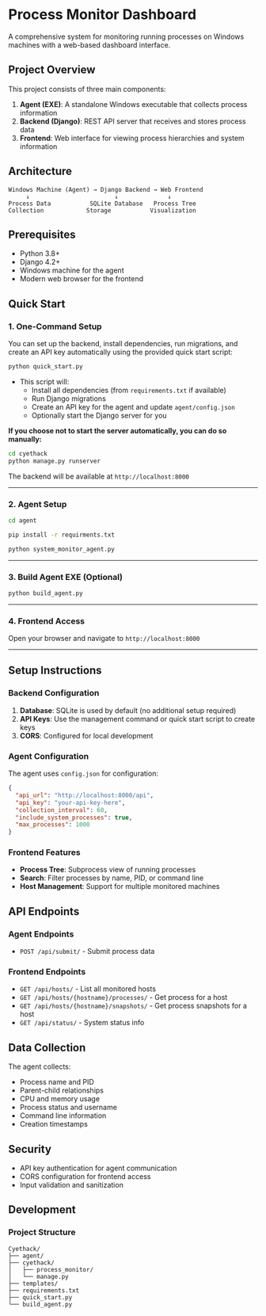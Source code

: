 # Process Monitor Dashboard

A comprehensive system for monitoring running processes on Windows machines with a web-based dashboard interface.

## Project Overview

This project consists of three main components:

1. **Agent (EXE)**: A standalone Windows executable that collects process information  
2. **Backend (Django)**: REST API server that receives and stores process data  
3. **Frontend**: Web interface for viewing process hierarchies and system information

## Architecture

```
Windows Machine (Agent) → Django Backend → Web Frontend
     ↓                        ↓              ↓
Process Data           SQLite Database   Process Tree
Collection            Storage           Visualization
```

## Prerequisites

- Python 3.8+
- Django 4.2+
- Windows machine for the agent
- Modern web browser for the frontend

## Quick Start

### 1. One-Command Setup

You can set up the backend, install dependencies, run migrations, and create an API key automatically using the provided quick start script:

```bash
python quick_start.py
```

- This script will:
  - Install all dependencies (from `requirements.txt` if available)
  - Run Django migrations
  - Create an API key for the agent and update `agent/config.json`
  - Optionally start the Django server for you

**If you choose not to start the server automatically, you can do so manually:**

```bash
cd cyethack
python manage.py runserver
```

The backend will be available at `http://localhost:8000`

---

### 2. Agent Setup

```bash
cd agent

pip install -r requirments.txt

python system_monitor_agent.py
```

---

### 3. Build Agent EXE (Optional)

```bash
python build_agent.py

```

---

### 4. Frontend Access

Open your browser and navigate to `http://localhost:8000`

---

## Setup Instructions

### Backend Configuration

1. **Database**: SQLite is used by default (no additional setup required)
2. **API Keys**: Use the management command or quick start script to create keys
3. **CORS**: Configured for local development

### Agent Configuration

The agent uses `config.json` for configuration:

```json
{
  "api_url": "http://localhost:8000/api",
  "api_key": "your-api-key-here",
  "collection_interval": 60,
  "include_system_processes": true,
  "max_processes": 1000
}
```

### Frontend Features

- **Process Tree**: Subprocess view of running processes
- **Search**: Filter processes by name, PID, or command line
- **Host Management**: Support for multiple monitored machines

## API Endpoints

### Agent Endpoints
- `POST /api/submit/` - Submit process data

### Frontend Endpoints
- `GET /api/hosts/` - List all monitored hosts
- `GET /api/hosts/{hostname}/processes/` - Get process for a host
- `GET /api/hosts/{hostname}/snapshots/` - Get process snapshots for a host
- `GET /api/status/` - System status info

## Data Collection

The agent collects:
- Process name and PID
- Parent-child relationships
- CPU and memory usage
- Process status and username
- Command line information
- Creation timestamps

## Security

- API key authentication for agent communication
- CORS configuration for frontend access
- Input validation and sanitization

## Development

### Project Structure

```
Cyethack/
├── agent/           
├── cyethack/          
│   ├── process_monitor/  
│   └── manage.py        
├── templates/            
├── requirements.txt      
├── quick_start.py        
└── build_agent.py        
```